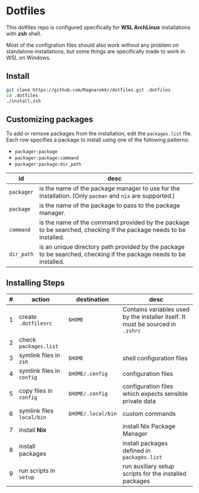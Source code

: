 # Dotfiles

This dotfiles repo is configured specifically for **WSL ArchLinux** installations with **zsh** shell.

Most of the configration files should also work without any problem on standalone installations, but some things are specifically made to work in WSL on Windows.

## Install

```zsh
git clone https://github.com/Ragnarokkr/dotfiles.git .dotfiles
cd .dotfiles
./install.zsh
```

## Customizing packages

To add or remove packages from the installation, edit the `packages.list` file. Each row specifies a package to install using one of the following patterns:

- `packager:package`
- `packager:package:command`
- `packager:package:dir_path`

|id|desc|
|-|-|
|`packager`|is the name of the package manager to use for the installation. (Only `pacman` and `nix` are supported.)|
|`package`|is the name of the package to pass to the package manager.
|`command`|is the name of the command provided by the package to be searched, checking if the package needs to be installed.
|`dir_path`|is an unique directory path provided by the package to be searched, checking if the package needs to be installed.

## Installing Steps

|#|action|destination|desc|
|-|-|-|-|
|1|create `.dotfilesrc`|`$HOME`|Contains variables used by the installer itself. It must be sourced in `.zshrc`|
|2|check `packages.list`|
|3|symlink files in `zsh`|`$HOME`|shell configuration files
|4|symlink files in `config`|`$HOME/.config`|configuration files
|5|copy files in `config`|`$HOME/.config`|configuration files which expects sensible private data
|6|symlink files `local/bin`|`$HOME/.local/bin`|custom commands
|7|install **Nix**||install Nix Package Manager
|8|install packages||install packages defined in `packages.list`
|9|run scripts in `setup`||run auxiliary setup scripts for the installed packages

